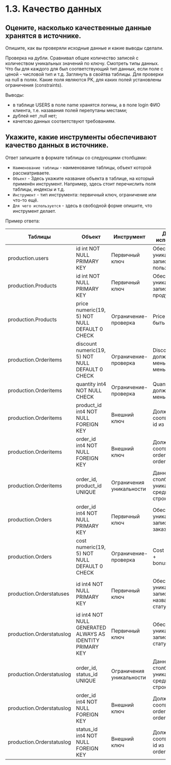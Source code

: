 # 1.3. Качество данных

## Оцените, насколько качественные данные хранятся в источнике.
Опишите, как вы проверяли исходные данные и какие выводы сделали.

Проверка на дубли. Сравнивал общее количество записей с количеством уникальных значений по ключу.
Смотреть типы данных. Что бы для каждого для был соответствующий тип данных, если поле с ценой - числовой тип и т.д.
Заглянуть в свойтва таблицы. Для проверки на null в полях. Какие поля являются PK, для каких полей установлены ограничения (constraints).

Выводы:
- в таблице USERS в поле name хранятся логины, а в поле login ФИО клиента, т.е. назавания полей перепутаны местами;
- дублей нет ,null нет;
- качетсво данных соответствуют требованиям.

## Укажите, какие инструменты обеспечивают качество данных в источнике.
Ответ запишите в формате таблицы со следующими столбцами:
- `Наименование таблицы` - наименование таблицы, объект которой рассматриваете.
- `Объект` - Здесь укажите название объекта в таблице, на который применён инструмент. Например, здесь стоит перечислить поля таблицы, индексы и т.д.
- `Инструмент` - тип инструмента: первичный ключ, ограничение или что-то ещё.
- `Для чего используется` - здесь в свободной форме опишите, что инструмент делает.

Пример ответа:

| Таблицы             | Объект                      | Инструмент      | Для чего используется |
| ------------------- | --------------------------- | --------------- | --------------------- |
| production.users    | id int NOT NULL PRIMARY KEY | Первичный ключ  | Обеспечивает уникальность записей о пользователях |
| production.Products | id int NOT NULL PRIMARY KEY | Первичный ключ  | Обеспечивает уникальность записей о продуктах |
| production.Products | price numeric(19, 5) NOT NULL DEFAULT 0 CHECK | Ограничение-проверка | Price не должно быть меньше 0 |
| production.Orderitems | discount numeric(19, 5) NOT NULL DEFAULT 0 CHECK | Ограничение-проверка | Discount не должно быть меньше 0 и меньше Price |
| production.Orderitems | quantity int4 NOT NULL CHECK | Ограничение-проверка | Quantity не должно быть меньше 0 |
| production.Orderitems | product_id int4 NOT NULL FOREIGN KEY | Внешний ключ | Должен соответствовать id из product |
| production.Orderitems | order_id int4 NOT NULL FOREIGN KEY | Внешний ключ | Должен соответствовать order_id из orders |
| production.Orderitems | order_id, product_id UNIQUE | Ограничения уникальности | Данные в столбцах  уникальны среди всех строк таблицы |
| production.Orders | order_id int4 NOT NULL PRIMARY KEY | Первичный ключ | Обеспечивает уникальность записей о заказах |
| production.Orders | cost numeric(19, 5) NOT NULL DEFAULT 0 CHECK | Ограничение-проверка | Сost = payment + bonus_payment |
| production.Orderstatuses | id int4 NOT NULL PRIMARY KEY | Первичный ключ  | Обеспечивает уникальность записей о название статуса |
| production.Orderstatuslog | id int4 NOT NULL GENERATED ALWAYS AS IDENTITY PRIMARY KEY | Первичный ключ  | Обеспечивает уникальность записей о статусе заказа |
| production.Orderstatuslog | order_id, status_id UNIQUE | Ограничения уникальности | Данные в столбцах  уникальны среди всех строк таблицы |
| production.Orderstatuslog | order_id int4 NOT NULL FOREIGN KEY | Внешний ключ | Должен соответствовать order_id из orders |
| production.Orderstatuslog | status_id int4 NOT NULL FOREIGN KEY | Внешний ключ | Должен соответствовать id из orderstatuses |


